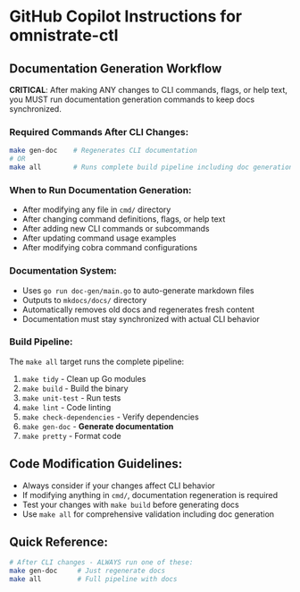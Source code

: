 # GitHub Copilot Instructions for omnistrate-ctl

## Documentation Generation Workflow

**CRITICAL**: After making ANY changes to CLI commands, flags, or help text, you MUST run documentation generation commands to keep docs synchronized.

### Required Commands After CLI Changes:

```bash
make gen-doc    # Regenerates CLI documentation
# OR
make all        # Runs complete build pipeline including doc generation
```

### When to Run Documentation Generation:

- After modifying any file in `cmd/` directory
- After changing command definitions, flags, or help text
- After adding new CLI commands or subcommands
- After updating command usage examples
- After modifying cobra command configurations

### Documentation System:

- Uses `go run doc-gen/main.go` to auto-generate markdown files
- Outputs to `mkdocs/docs/` directory
- Automatically removes old docs and regenerates fresh content
- Documentation must stay synchronized with actual CLI behavior

### Build Pipeline:

The `make all` target runs the complete pipeline:

1. `make tidy` - Clean up Go modules
2. `make build` - Build the binary
3. `make unit-test` - Run tests
4. `make lint` - Code linting
5. `make check-dependencies` - Verify dependencies
6. `make gen-doc` - **Generate documentation**
7. `make pretty` - Format code

## Code Modification Guidelines:

- Always consider if your changes affect CLI behavior
- If modifying anything in `cmd/`, documentation regeneration is required
- Test your changes with `make build` before generating docs
- Use `make all` for comprehensive validation including doc generation

## Quick Reference:

```bash
# After CLI changes - ALWAYS run one of these:
make gen-doc     # Just regenerate docs
make all         # Full pipeline with docs
```
